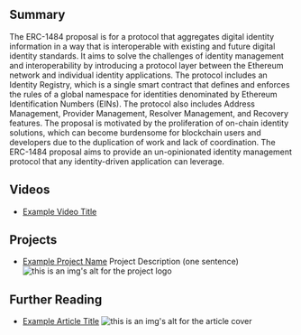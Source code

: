 ## Summary

The ERC-1484 proposal is for a protocol that aggregates digital identity information in a way that is interoperable with existing and future digital identity standards. It aims to solve the challenges of identity management and interoperability by introducing a protocol layer between the Ethereum network and individual identity applications. The protocol includes an Identity Registry, which is a single smart contract that defines and enforces the rules of a global namespace for identities denominated by Ethereum Identification Numbers (EINs). The protocol also includes Address Management, Provider Management, Resolver Management, and Recovery features. The proposal is motivated by the proliferation of on-chain identity solutions, which can become burdensome for blockchain users and developers due to the duplication of work and lack of coordination. The ERC-1484 proposal aims to provide an un-opinionated identity management protocol that any identity-driven application can leverage.

## Videos

- [Example Video Title](https://www.youtube.com/watch?v=TDGq4aeevgY)

## Projects

- [Example Project Name](https://xxxx.xxx/xxxxx) Project Description (one sentence) ![this is an img's alt for the project logo](https://xxxx.xxx/project-logo.xxx)

## Further Reading

- [Example Article Title](https://xxxx.xxx/xxxxx) ![this is an img's alt for the article cover](https://xxxx.xxx/article-cover.xxx)
